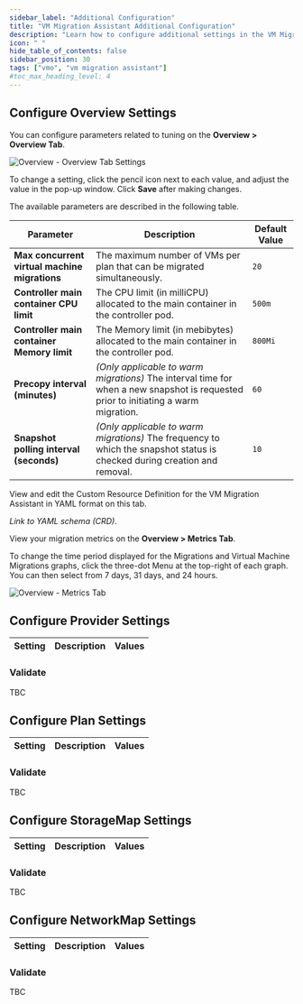 ```yaml
---
sidebar_label: "Additional Configuration"
title: "VM Migration Assistant Additional Configuration"
description: "Learn how to configure additional settings in the VM Migration Assistant"
icon: " "
hide_table_of_contents: false
sidebar_position: 30
tags: ["vmo", "vm migration assistant"]
#toc_max_heading_level: 4
---
```


## Configure Overview Settings

<Tabs queryString="overview">

<TabItem label="Overview" value="overview">

You can configure parameters related to tuning on the **Overview > Overview Tab**.

![Overview - Overview Tab Settings](/vm-management_vm-migration-assistant_additional-configuration_overview-settings.webp)

To change a setting, click the pencil icon next to each value, and adjust the value in the pop-up window. Click **Save**
after making changes.

The available parameters are described in the following table.

| Parameter                                     | Description                                                                                                                         | Default Value |
| --------------------------------------------- | ----------------------------------------------------------------------------------------------------------------------------------- | ------------- |
| **Max concurrent virtual machine migrations** | The maximum number of VMs per plan that can be migrated simultaneously.                                                             | `20`          |
| **Controller main container CPU limit**       | The CPU limit (in milliCPU) allocated to the main container in the controller pod.                                                  | `500m`        |
| **Controller main container Memory limit**    | The Memory limit (in mebibytes) allocated to the main container in the controller pod.                                              | `800Mi`       |
| **Precopy interval (minutes)**                | _(Only applicable to warm migrations)_ The interval time for when a new snapshot is requested prior to initiating a warm migration. | `60`          |
| **Snapshot polling interval (seconds)**       | _(Only applicable to warm migrations)_ The frequency to which the snapshot status is checked during creation and removal.           | `10`          |

</TabItem>

<TabItem label="YAML" value="yaml">

View and edit the Custom Resource Definition for the VM Migration Assistant in YAML format on this tab.

_Link to YAML schema (CRD)._

</TabItem>

<TabItem label="Metrics" value="metrics">

View your migration metrics on the **Overview > Metrics Tab**.

To change the time period displayed for the Migrations and Virtual Machine Migrations graphs, click the three-dot Menu
at the top-right of each graph. You can then select from 7 days, 31 days, and 24 hours.

![Overview - Metrics Tab](/vm-management_vm-migration-assistant_additional-configuration_overview-metrics.webp)

</TabItem>

</Tabs>

## Configure Provider Settings

| Setting | Description | Values |
| ------- | ----------- | ------ |

### Validate

TBC

## Configure Plan Settings

| Setting | Description | Values |
| ------- | ----------- | ------ |

### Validate

TBC

## Configure StorageMap Settings

| Setting | Description | Values |
| ------- | ----------- | ------ |

### Validate

TBC

## Configure NetworkMap Settings

| Setting | Description | Values |
| ------- | ----------- | ------ |

### Validate

TBC
